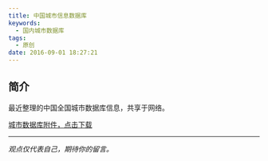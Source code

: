 ```yaml
---
title: 中国城市信息数据库
keywords: 
  - 国内城市数据库
tags:
  - 原创
date: 2016-09-01 18:27:21
---
```


## 简介
最近整理的中国全国城市数据库信息，共享于网络。

[城市数据库附件，点击下载](/data/t_city.sql)

-----

*观点仅代表自己，期待你的留言。*